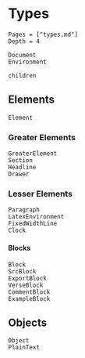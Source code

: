 # Types

```@contents
Pages = ["types.md"]
Depth = 4
```

```@docs
Document
Environment
```

```@docs
children
```

## Elements

```@docs
Element
```

### Greater Elements

```@docs
GreaterElement
Section
Headline
Drawer
```

### Lesser Elements

```@docs
Paragraph
LatexEnvironment
FixedWidthLine
Clock
```

#### Blocks

```@docs
Block
SrcBlock
ExportBlock
VerseBlock
CommentBlock
ExampleBlock
```

## Objects

```@docs
Object
PlainText
```

